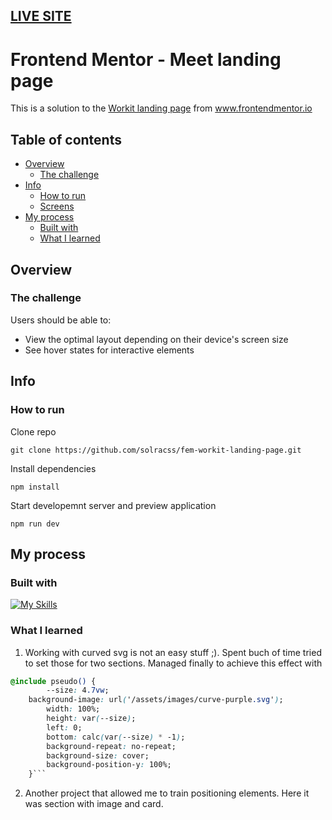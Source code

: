 ## [LIVE SITE](https://solracss.github.io/fem-workit-landing-page/)

# Frontend Mentor - Meet landing page

This is a solution to the [Workit landing page](https://www.frontendmentor.io/challenges/workit-landing-page-2fYnyle5lu) from www.frontendmentor.io

## Table of contents

- [Overview](#overview)
  - [The challenge](#the-challenge)
- [Info](#info)
  - [How to run](#how-to-run)
  - [Screens](#screens)
- [My process](#my-process)
  - [Built with](#built-with)
  - [What I learned](#what-i-learned)

## Overview

### The challenge

Users should be able to:

- View the optimal layout depending on their device's screen size
- See hover states for interactive elements

## Info

### How to run

Clone repo

```
git clone https://github.com/solracss/fem-workit-landing-page.git
```

Install dependencies

```
npm install
```

Start developemnt server and preview application

```
npm run dev
```

## My process

### Built with

[![My Skills](https://skillicons.dev/icons?i=html,css,sass,vscode,vite)](https://skillicons.dev)

### What I learned

1. Working with curved svg is not an easy stuff ;). Spent buch of time tried to set those for two sections.
   Managed finally to achieve this effect with

````css
@include pseudo() {
		--size: 4.7vw;
    background-image: url('/assets/images/curve-purple.svg');
		width: 100%;
		height: var(--size);
		left: 0;
		bottom: calc(var(--size) * -1);
		background-repeat: no-repeat;
		background-size: cover;
		background-position-y: 100%;
	}```

````

2. Another project that allowed me to train positioning elements. Here it was section with image and card.
